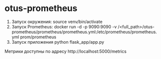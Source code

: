 # otus-prometheus
1. Запуск окружения:
source venv/bin/activate
2. Запуск Prometheus:
docker run -d -p 9090:9090 -v /<full_path>/otus-prometheus/prometheus/prometheus.yml:/etc/prometheus/prometheus.yml prom/prometheus
3. Запуск приложения
python flask_app/app.py

Метрики доступны по адресу http://localhost:5000/metrics
